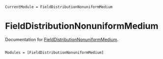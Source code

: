 ```@meta
CurrentModule = FieldDistributionNonuniformMedium
```

# FieldDistributionNonuniformMedium

Documentation for [FieldDistributionNonuniformMedium](https://github.com/foldfelis/FieldDistributionNonuniformMedium.jl).

```@index
```

```@autodocs
Modules = [FieldDistributionNonuniformMedium]
```
